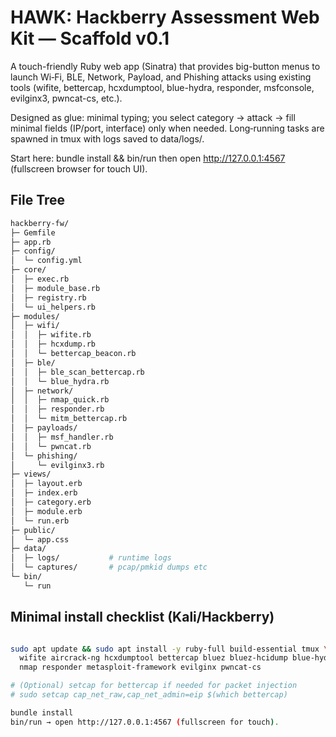 # HAWK: Hackberry Assessment Web Kit — Scaffold v0.1

A touch-friendly Ruby web app (Sinatra) that provides big-button menus to launch Wi‑Fi, BLE, Network, Payload, and Phishing attacks using existing tools (wifite, bettercap, hcxdumptool, blue-hydra, responder, msfconsole, evilginx3, pwncat-cs, etc.).

Designed as glue: minimal typing; you select category → attack → fill minimal fields (IP/port, interface) only when needed. Long‑running tasks are spawned in tmux with logs saved to data/logs/.

Start here: bundle install && bin/run then open http://127.0.0.1:4567 (fullscreen browser for touch UI).

## File Tree

```bash
hackberry-fw/
├─ Gemfile
├─ app.rb
├─ config/
│  └─ config.yml
├─ core/
│  ├─ exec.rb
│  ├─ module_base.rb
│  ├─ registry.rb
│  └─ ui_helpers.rb
├─ modules/
│  ├─ wifi/
│  │  ├─ wifite.rb
│  │  ├─ hcxdump.rb
│  │  └─ bettercap_beacon.rb
│  ├─ ble/
│  │  ├─ ble_scan_bettercap.rb
│  │  └─ blue_hydra.rb
│  ├─ network/
│  │  ├─ nmap_quick.rb
│  │  ├─ responder.rb
│  │  └─ mitm_bettercap.rb
│  ├─ payloads/
│  │  ├─ msf_handler.rb
│  │  └─ pwncat.rb
│  └─ phishing/
│     └─ evilginx3.rb
├─ views/
│  ├─ layout.erb
│  ├─ index.erb
│  ├─ category.erb
│  ├─ module.erb
│  └─ run.erb
├─ public/
│  └─ app.css
├─ data/
│  ├─ logs/           # runtime logs
│  └─ captures/       # pcap/pmkid dumps etc
└─ bin/
   └─ run
```

## Minimal install checklist (Kali/Hackberry)

```bash

sudo apt update && sudo apt install -y ruby-full build-essential tmux \
  wifite aircrack-ng hcxdumptool bettercap bluez bluez-hcidump blue-hydra \
  nmap responder metasploit-framework evilginx pwncat-cs

# (Optional) setcap for bettercap if needed for packet injection
# sudo setcap cap_net_raw,cap_net_admin=eip $(which bettercap)

bundle install
bin/run → open http://127.0.0.1:4567 (fullscreen for touch).
```
